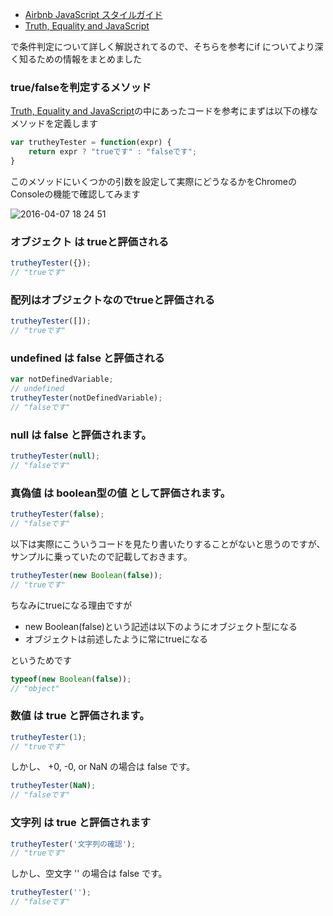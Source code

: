 - [Airbnb JavaScript スタイルガイド](http://mitsuruog.github.io/javacript-style-guide/)
- [Truth, Equality and JavaScript](https://javascriptweblog.wordpress.com/2011/02/07/truth-equality-and-javascript/#more-2108)

で条件判定について詳しく解説されてるので、そちらを参考にif についてより深く知るための情報をまとめました

### true/falseを判定するメソッド

[Truth, Equality and JavaScript](https://javascriptweblog.wordpress.com/2011/02/07/truth-equality-and-javascript/#more-2108)の中にあったコードを参考にまずは以下の様なメソッドを定義します

```javascript
var trutheyTester = function(expr) {
    return expr ? "trueです" : "falseです"; 
}
```

このメソッドにいくつかの引数を設定して実際にどうなるかをChromeのConsoleの機能で確認してみます

![2016-04-07 18 24 51](https://cloud.githubusercontent.com/assets/950924/14346647/10801dde-fcee-11e5-8e8d-fe4c9af6463f.png)


### オブジェクト は trueと評価される

```javascript
trutheyTester({});
// "trueです"
```


### 配列はオブジェクトなのでtrueと評価される

```javascript
trutheyTester([]);
// "trueです"
```

### undefined は false と評価される

```javascript
var notDefinedVariable;
// undefined
trutheyTester(notDefinedVariable);
// "falseです"
```

### null は false と評価されます。

```javascript
trutheyTester(null);
// "falseです"
```

### 真偽値 は boolean型の値 として評価されます。


```javascript
trutheyTester(false);
// "falseです"
```

以下は実際にこういうコードを見たり書いたりすることがないと思うのですが、サンプルに乗っていたので記載しておきます。

```javascript
trutheyTester(new Boolean(false));
// "trueです"
```

ちなみにtrueになる理由ですが

- new Boolean(false)という記述は以下のようにオブジェクト型になる
- オブジェクトは前述したように常にtrueになる

というためです
```javascript
typeof(new Boolean(false));
// "object"
```


### 数値 は true と評価されます。


```javascript
trutheyTester(1);
// "trueです"
```


しかし、 +0, -0, or NaN の場合は false です。

```javascript
trutheyTester(NaN);
// "falseです"
```

### 文字列 は true と評価されます

```javascript
trutheyTester('文字列の確認');
// "trueです"
```

しかし、空文字 '' の場合は false です。

```javascript
trutheyTester('');
// "falseです"
```
